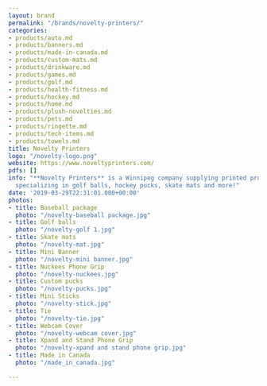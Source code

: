 ```yaml
---
layout: brand
permalink: "/brands/novelty-printers/"
categories:
- products/auto.md
- products/banners.md
- products/made-in-canada.md
- products/custom-mats.md
- products/drinkware.md
- products/games.md
- products/golf.md
- products/health-fitness.md
- products/hockey.md
- products/home.md
- products/plush-novelties.md
- products/pets.md
- products/ringette.md
- products/tech-items.md
- products/towels.md
title: Novelty Printers
logo: "/novelty-logo.png"
website: https://www.noveltyprinters.com/
pdfs: []
info: "**Novelty Printers** is a Winnipeg company supplying printed promotional products,
  specializing in golf balls, hockey pucks, skate mats and more!"
date: '2019-03-29T22:31:01.000+00:00'
photos:
- title: Baseball package
  photo: "/novelty-baseball package.jpg"
- title: Golf balls
  photo: "/novelty-golf 1.jpg"
- title: Skate mats
  photo: "/novelty-mat.jpg"
- title: Mini Banner
  photo: "/novelty-mini banner.jpg"
- title: Nuckees Phone Grip
  photo: "/novelty-nuckees.jpg"
- title: Custom pucks
  photo: "/novelty-pucks.jpg"
- title: Mini Sticks
  photo: "/novelty-stick.jpg"
- title: Tie
  photo: "/novelty-tie.jpg"
- title: Webcam Cover
  photo: "/novelty-webcam cover.jpg"
- title: Xpand and Stand Phone Grip
  photo: "/novelty-xpand and stand phone grip.jpg"
- title: Made in Canada
  photo: "/made_in_canada.jpg"

---
```

